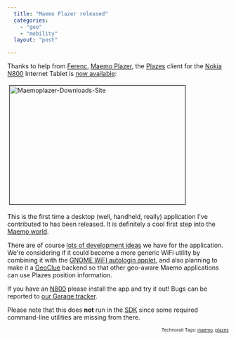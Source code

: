 ```yaml
---
  title: "Maemo Plazer released"
  categories: 
    - "geo"
    - "mobility"
  layout: "post"

---
```

Thanks to help from <a href="http://beta.plazes.com/user/ferenc/">Ferenc</a>, <a href="http://downloads.maemo.org/product/maemoplazer">Maemo Plazer</a>, the <a href="http://beta.plazes.com/help/screencasts.php">Plazes</a> client for the <a href="http://www.linuxdevices.com/articles/AT8033409446.html">Nokia N800</a> Internet Tablet is <a href="http://downloads.maemo.org/product/maemoplazer">now available</a>:

<img src="http://bergie.iki.fi/midcom-serveattachmentguid-1eac6250ba9511db929c2d6b432857b457b4/maemoplazer-downloads-site.jpg" height="270" width="400" border="1" hspace="4" vspace="4" alt="Maemoplazer-Downloads-Site" /><span style="font-size:0pt;">

</span>This is the first time a desktop (well, handheld, really) application I've contributed to has been released. It is definitely a cool first step into the <a href="http://maemo.org/">Maemo world</a>.

There are of course <a href="http://bergie.iki.fi/blog/plazes_on_the_n800.html">lots of development ideas</a> we have for the application. We're considering if it could become a more generic WiFi utility by combining it with the <a href="http://www.gnomefiles.org/app.php/autologin-applet">GNOME WiFI autologin applet</a>, and also planning to make it a <a href="http://live.gnome.org/GeoClue">GeoClue</a> backend so that other geo-aware Maemo applications can use Plazes position information.

If you have an <a href="http://www.nokia.com/n800">N800</a> please install the app and try it out! Bugs can be reported to <a href="https://garage.maemo.org/tracker/?group_id=190">our Garage tracker</a>.

Please note that this does <strong>not</strong> run in the <a href="http://maemo.org/downloads/download-sdk.html">SDK</a> since some required command-line utilities are missing from there.

<!-- technorati tags start --><p style="text-align:right;font-size:10px;">Technorati Tags: <a href="http://www.technorati.com/tag/maemo" rel="tag">maemo</a>, <a href="http://www.technorati.com/tag/plazes" rel="tag">plazes</a></p><!-- technorati tags end -->